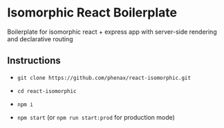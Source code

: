 # Isomorphic React Boilerplate
Boilerplate for isomorphic react + express app with server-side rendering and declarative routing

## Instructions

* ```git clone https://github.com/phenax/react-isomorphic.git```

* ```cd react-isomorphic```

* ```npm i```

* ```npm start``` (or ```npm run start:prod``` for production mode)
